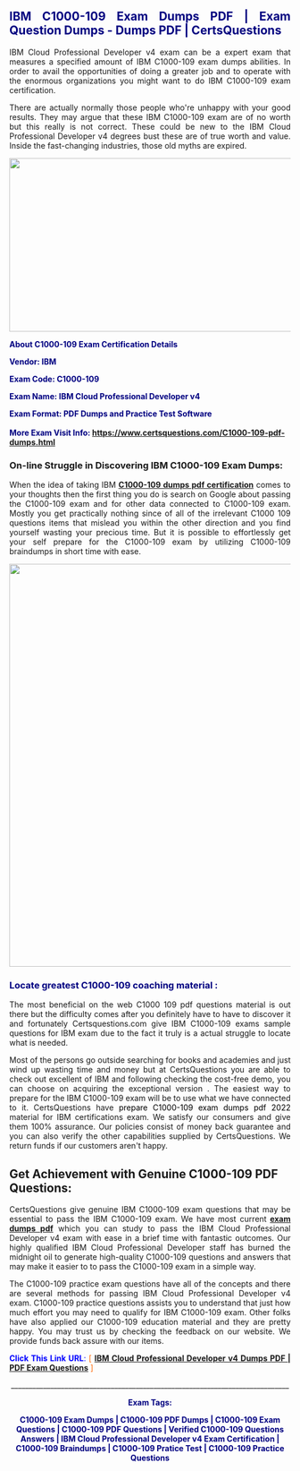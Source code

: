 <h2 style="text-align: justify;"><span style="color: #000080;">IBM C1000-109 Exam Dumps PDF | Exam Question Dumps - Dumps PDF | CertsQuestions</span></h2>
<p style="text-align: justify;">IBM Cloud Professional Developer v4 exam can be a expert exam that measures a specified amount of IBM  C1000-109 exam dumps abilities. In order to avail the opportunities of doing a greater job and to operate with the enormous organizations you might want to do IBM C1000-109 exam certification.</p>
<p style="text-align: justify;">There are actually normally those people who're unhappy with your good results. They may argue that these IBM  C1000-109 exam are of no worth but this really is not correct. These could be new to the IBM Cloud Professional Developer v4 degrees bust these are of true worth and value. Inside the fast-changing industries, those old myths are expired.</p>
<p><img style="display: block; margin-left: auto; margin-right: auto;" src="https://i.imgur.com/eaP4ae9.png" width="840" height="310" /></p>
<p><span style="color: #000080;"><strong>About C1000-109 Exam Certification Details</strong></span></p>
<p><span style="color: #000080;"><strong>Vendor: IBM<br /></strong></span></p>
<p><span style="color: #000080;"><strong>Exam Code: C1000-109</strong></span></p>
<p><span style="color: #000080;"><strong>Exam Name: IBM Cloud Professional Developer v4</strong></span></p>
<p><span style="color: #000080;"><strong>Exam Format: PDF Dumps and Practice Test Software<br /><br />More Exam Visit Info: <span style="color: #ff6600;"><a href="https://www.certsquestions.com/C1000-109-pdf-dumps.html">https://www.certsquestions.com/C1000-109-pdf-dumps.html</a></span></strong></span></p>
<h3>On-line Struggle in Discovering IBM C1000-109 Exam Dumps:</h3>
<p style="text-align: justify;">When the idea of taking IBM <a href="https://www.certsquestions.com/C1000-109-pdf-dumps.html"><strong> C1000-109 dumps pdf certification</strong></a> comes to your thoughts then the first thing you do is search on Google about passing the C1000-109 exam and for other data connected to C1000-109 exam. Mostly you get practically nothing since of all of the irrelevant C1000 109 questions items that mislead you within the other direction and you find yourself wasting your precious time. But it is possible to effortlessly get your self prepare for the C1000-109 exam by utilizing C1000-109 braindumps in short time with ease.</p>
<p><a href="https://www.certsquestions.com/C1000-109-pdf-dumps.html"><img style="display: block; margin-left: auto; margin-right: auto;" src="https://i.imgur.com/pxhoKQ2.png" width="720" /></a></p>
<h3><span style="color: #000080;">Locate greatest  C1000-109 coaching material :</span></h3>
<p style="text-align: justify;">The most beneficial on the web C1000 109 pdf questions material is out there but the difficulty comes after you definitely have to have to discover it and fortunately Certsquestions.com give IBM C1000-109 exams sample questions for IBM  exam due to the fact it truly is a actual struggle to locate what is needed.</p>
<p style="text-align: justify;">Most of the persons go outside searching for books and academies and just wind up wasting time and money but at CertsQuestions you are able to check out excellent of IBM  and following checking the cost-free demo, you can choose on acquiring the exceptional version . The easiest way to prepare for the IBM C1000-109 exam will be to use what we have connected to it. CertsQuestions have <span style="color: #000000;">prepare C1000-109 exam dumps pdf 2022</span> material for IBM certifications exam. We satisfy our consumers and give them 100% assurance. Our policies consist of money back guarantee and you can also verify the other capabilities supplied by CertsQuestions. We return funds if our customers aren't happy.</p>
<h2>Get Achievement with Genuine C1000-109 PDF Questions:</h2>
<p style="text-align: justify;">CertsQuestions give genuine IBM C1000-109 exam questions that may be essential to pass the IBM  C1000-109 exam. We have most current<strong>&nbsp;<a href="https://www.certsquestions.com/">exam dumps pdf</a></strong>&nbsp;which you can study to pass the IBM Cloud Professional Developer v4 exam with ease in a brief time with fantastic outcomes. Our highly qualified IBM Cloud Professional Developer staff has burned the midnight oil to generate high-quality C1000-109 questions and answers that may make it easier to to pass the C1000-109 exam in a simple way.</p>
<p style="text-align: justify;">The C1000-109 practice exam questions have all of the concepts and there are several methods for passing IBM Cloud Professional Developer v4 exam. C1000-109 practice questions assists you to understand that just how much effort you may need to qualify for IBM  C1000-109 exam. Other folks have also applied our C1000-109 education material and they are pretty happy. You may trust us by checking the feedback on our website. We provide funds back assure with our items.</p>
<p style="text-align: justify;"><span style="color: #0000ff;"><strong>Click This Link URL</strong>:</span> <span style="color: #ff6600;">[ <strong><a href="https://www.certsquestions.com/ibm-cloud-professional-developer-certification.html">IBM Cloud Professional Developer v4 Dumps PDF | PDF Exam Questions</a></strong> ]</span></p>
<p style="text-align: center;">______________________________________________________________________________</p>
<p style="text-align: center;"><span style="color: #000080;"><strong>Exam Tags:</strong></span></p>
<p style="text-align: center;"><span style="color: #000080;"><strong>C1000-109 Exam Dumps | C1000-109 PDF Dumps | C1000-109 Exam Questions | C1000-109 PDF Questions | Verified C1000-109 Questions Answers | IBM Cloud Professional Developer v4 Exam Certification | C1000-109 Braindumps | C1000-109 Pratice Test | C1000-109 Practice Questions</strong></span></p>
